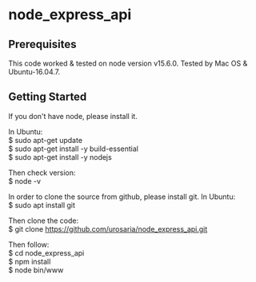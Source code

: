 # node_express_api

## Prerequisites 
This code worked & tested on node version v15.6.0.
Tested by Mac OS & Ubuntu-16.04.7.

## Getting Started
If you don't have node, please install it. 

In Ubuntu: <br />
$ sudo apt-get update <br />
$ sudo apt-get install -y build-essential <br />
$ sudo apt-get install -y nodejs <br />

Then check version: <br />
$ node -v <br />

In order to clone the source from github, please install git.
In Ubuntu: <br />
$ sudo apt install git

Then clone the code: <br />
$ git clone https://github.com/urosaria/node_express_api.git

Then follow: <br />
$ cd node_express_api <br />
$ npm install <br />
$ node bin/www <br />
